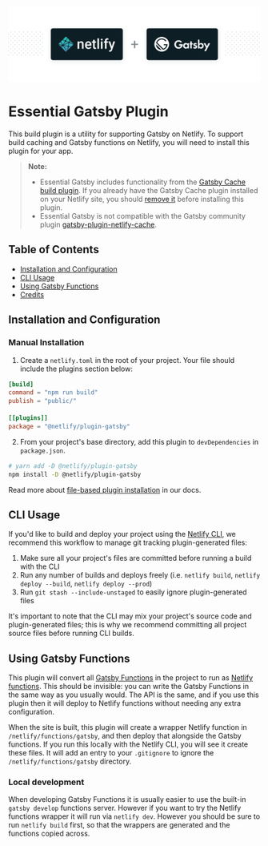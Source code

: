 ![Netlify Build plugin Gatsby – Run Gatsby seamlessly on Netlify](netlify-gatsby-plugin.png)

# Essential Gatsby Plugin

This build plugin is a utility for supporting Gatsby on Netlify. To support
build caching and Gatsby functions on Netlify, you will need to install this
plugin for your app.

> **Note:**
>
> - Essential Gatsby includes functionality from the
>   [Gatsby Cache build plugin](https://github.com/jlengstorf/netlify-plugin-gatsby-cache).
>   If you already have the Gatsby Cache plugin installed on your Netlify site,
>   you should
>   [remove it](https://docs.netlify.com/configure-builds/build-plugins/#remove-a-plugin)
>   before installing this plugin.
> - Essential Gatsby is not compatible with the Gatsby community plugin
>   [gatsby-plugin-netlify-cache](https://www.gatsbyjs.com/plugins/gatsby-plugin-netlify-cache/).

## Table of Contents

- [Installation and Configuration](#installation-and-configuration)
- [CLI Usage](#cli-usage)
- [Using Gatsby Functions](#using-gatsby-functions)
- [Credits](#credits)

## Installation and Configuration

<!-- All sites deployed to Netlify with Gatsby will automatically install this plugin
for a seamless experience.

This means that you don't have to do anything — just build and deploy your site
to Netlify as usual and we'll handle the rest.

You're able to
[remove the plugin](https://docs.netlify.com/configure-builds/build-plugins/#remove-a-plugin)
at any time by visiting the **Plugins** tab for your site in the Netlify UI. -->

### Manual Installation

1. Create a `netlify.toml` in the root of your project. Your file should include
   the plugins section below:

```toml
[build]
command = "npm run build"
publish = "public/"

[[plugins]]
package = "@netlify/plugin-gatsby"
```

2. From your project's base directory, add this plugin to `devDependencies` in
   `package.json`.

```bash
# yarn add -D @netlify/plugin-gatsby
npm install -D @netlify/plugin-gatsby
```

Read more about
[file-based plugin installation](https://docs.netlify.com/configure-builds/build-plugins/#file-based-installation)
in our docs.

## CLI Usage

If you'd like to build and deploy your project using the
[Netlify CLI](https://docs.netlify.com/cli/get-started/), we recommend this
workflow to manage git tracking plugin-generated files:

1. Make sure all your project's files are committed before running a build with
   the CLI
2. Run any number of builds and deploys freely (i.e. `netlify build`,
   `netlify deploy --build`, `netlify deploy --prod`)
3. Run `git stash --include-unstaged` to easily ignore plugin-generated files

It's important to note that the CLI may mix your project's source code and
plugin-generated files; this is why we recommend committing all project source
files before running CLI builds.

## Using Gatsby Functions

This plugin will convert all
[Gatsby Functions](https://www.gatsbyjs.com/docs/how-to/functions/) in the
project to run as
[Netlify functions](https://docs.netlify.com/functions/overview/). This should
be invisible: you can write the Gatsby Functions in the same way as you usually
would. The API is the same, and if you use this plugin then it will deploy to
Netlify functions without needing any extra configuration.

When the site is built, this plugin will create a wrapper Netlify function in
`/netlify/functions/gatsby`, and then deploy that alongside the Gatsby
functions. If you run this locally with the Netlify CLI, you will see it create
these files. It will add an entry to your `.gitignore` to ignore the
`/netlify/functions/gatsby` directory.

### Local development

When developing Gatsby Functions it is usually easier to use the built-in
`gatsby develop` functions server. However if you want to try the Netlify
functions wrapper it will run via `netlify dev`. However you should be sure to
run `netlify build` first, so that the wrappers are generated and the functions
copied across.
